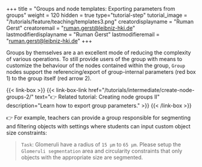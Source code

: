+++
title = "Groups and node templates: Exporting parameters from groups"
weight = 120
hidden = true
type="tutorial-step"
tutorial_image = "/tutorials/feature/teaching/templates3.png"
creatordisplayname = "Ruman Gerst"
creatoremail = "ruman.gerst@leibniz-hki.de"
lastmodifierdisplayname = "Ruman Gerst"
lastmodifieremail = "ruman.gerst@leibniz-hki.de"
+++

Groups by themselves are a an excellent mode of reducing the complexity of various operations. To still provide users of the group with means to customize the behaviour of the nodes contained within the group, `Group` nodes support the referencing/export of group-internal parameters (red box 1) to the group itself (red arrow 2). 

{{< link-box >}}
    {{< link-box-link href="/tutorials/intermediate/create-node-groups-2/" text="👉 Related tutorial: Creating node groups II" description="Learn how to export group parameters." >}}
{{< /link-box >}}

👉 For example, teachers can provide a group responsible for segmenting and filtering objects with settings where students can input custom object size constraints:

> `Task`: Glomeruli have a radius of `15 µm` to `65 µm`. Please setup the `Glomeruli segmentation` area and circularity constraints that only objects with the appropriate size are segmented.





